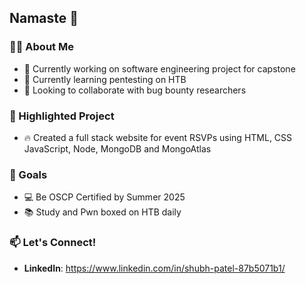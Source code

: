 ## Namaste 👋

### 👨‍🏫 About Me
- 🔭 Currently working on software engineering project for capstone
- 🌱 Currently learning pentesting on HTB
- 👯 Looking to collaborate with bug bounty researchers

### 🌟 Highlighted Project
 - ️‍🔥 Created a full stack website for event RSVPs using HTML, CSS JavaScript, Node, MongoDB and MongoAtlas

### 🎯 Goals
- 💻 Be OSCP Certified by Summer 2025
- 📚 Study and Pwn boxed on HTB daily

### 📫 Let's Connect!
- **LinkedIn**: https://www.linkedin.com/in/shubh-patel-87b5071b1/
